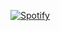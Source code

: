[![Spotify](https://vercel.com/anggawidiarta/github-spotify-nowplaying/HAoTTYzxWCyqMJ7Mz79b218r2qzy)](https://open.spotify.com/user/iyylkh60ax2613ni5jqa6u2mo)
